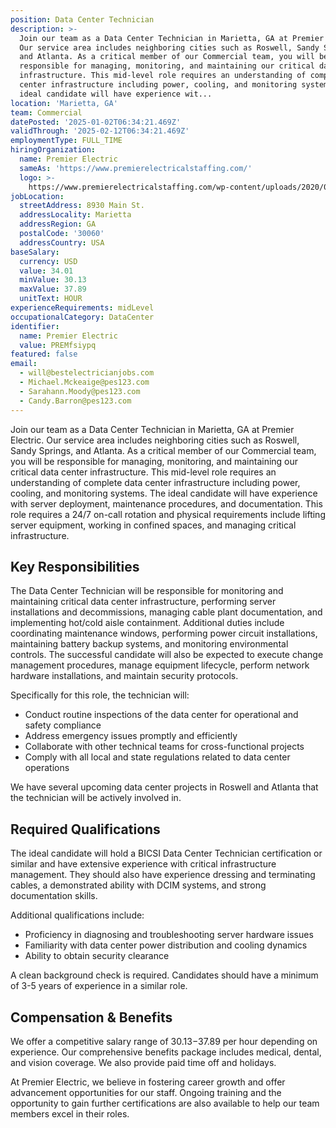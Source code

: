 ```yaml
---
position: Data Center Technician
description: >-
  Join our team as a Data Center Technician in Marietta, GA at Premier Electric.
  Our service area includes neighboring cities such as Roswell, Sandy Springs,
  and Atlanta. As a critical member of our Commercial team, you will be
  responsible for managing, monitoring, and maintaining our critical data center
  infrastructure. This mid-level role requires an understanding of complete data
  center infrastructure including power, cooling, and monitoring systems. The
  ideal candidate will have experience wit...
location: 'Marietta, GA'
team: Commercial
datePosted: '2025-01-02T06:34:21.469Z'
validThrough: '2025-02-12T06:34:21.469Z'
employmentType: FULL_TIME
hiringOrganization:
  name: Premier Electric
  sameAs: 'https://www.premierelectricalstaffing.com/'
  logo: >-
    https://www.premierelectricalstaffing.com/wp-content/uploads/2020/05/Premier-Electrical-Staffing-logo.png
jobLocation:
  streetAddress: 8930 Main St.
  addressLocality: Marietta
  addressRegion: GA
  postalCode: '30060'
  addressCountry: USA
baseSalary:
  currency: USD
  value: 34.01
  minValue: 30.13
  maxValue: 37.89
  unitText: HOUR
experienceRequirements: midLevel
occupationalCategory: DataCenter
identifier:
  name: Premier Electric
  value: PREMfsiypq
featured: false
email:
  - will@bestelectricianjobs.com
  - Michael.Mckeaige@pes123.com
  - Sarahann.Moody@pes123.com
  - Candy.Barron@pes123.com
---
```




Join our team as a Data Center Technician in Marietta, GA at Premier Electric. Our service area includes neighboring cities such as Roswell, Sandy Springs, and Atlanta. As a critical member of our Commercial team, you will be responsible for managing, monitoring, and maintaining our critical data center infrastructure. This mid-level role requires an understanding of complete data center infrastructure including power, cooling, and monitoring systems. The ideal candidate will have experience with server deployment, maintenance procedures, and documentation. This role requires a 24/7 on-call rotation and physical requirements include lifting server equipment, working in confined spaces, and managing critical infrastructure.

## Key Responsibilities
The Data Center Technician will be responsible for monitoring and maintaining critical data center infrastructure, performing server installations and decommissions, managing cable plant documentation, and implementing hot/cold aisle containment. Additional duties include coordinating maintenance windows, performing power circuit installations, maintaining battery backup systems, and monitoring environmental controls. The successful candidate will also be expected to execute change management procedures, manage equipment lifecycle, perform network hardware installations, and maintain security protocols. 

Specifically for this role, the technician will:
- Conduct routine inspections of the data center for operational and safety compliance
- Address emergency issues promptly and efficiently
- Collaborate with other technical teams for cross-functional projects
- Comply with all local and state regulations related to data center operations

We have several upcoming data center projects in Roswell and Atlanta that the technician will be actively involved in.

## Required Qualifications
The ideal candidate will hold a BICSI Data Center Technician certification or similar and have extensive experience with critical infrastructure management. They should also have experience dressing and terminating cables, a demonstrated ability with DCIM systems, and strong documentation skills. 

Additional qualifications include:
- Proficiency in diagnosing and troubleshooting server hardware issues
- Familiarity with data center power distribution and cooling dynamics
- Ability to obtain security clearance

A clean background check is required. Candidates should have a minimum of 3-5 years of experience in a similar role.

## Compensation & Benefits
We offer a competitive salary range of $30.13-$37.89 per hour depending on experience. Our comprehensive benefits package includes medical, dental, and vision coverage. We also provide paid time off and holidays. 

At Premier Electric, we believe in fostering career growth and offer advancement opportunities for our staff. Ongoing training and the opportunity to gain further certifications are also available to help our team members excel in their roles.
